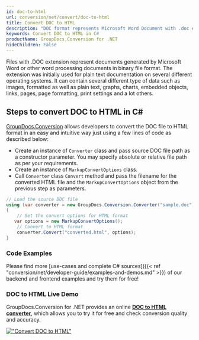 ```yaml
---
id: doc-to-html
url: conversion/net/convert/doc-to-html
title: Convert DOC to HTML
description: "DOC format represents Microsoft Word Document with .doc extension. Learn how to convert DOC to HTML file programmatically in C# language using GroupDocs.Conversion for .NET library."
keywords: Convert DOC to HTML in C#
productName: GroupDocs.Conversion for .NET
hideChildren: False
---
```


Files with .DOC extension represent documents generated by Microsoft Word or other word processing documents in binary file format. The extension was initially used for plain text documentation on several different operating systems. It can contain several different type of data such as images, formatted as well as plain text, graphs, charts, embedded objects, links, pages, page formatting, print settings and a lot others.

## Steps to convert DOC to HTML in C#

[GroupDocs.Conversion](https://products.groupdocs.com/conversion/net) allows developers to convert the DOC file to HTML format in an easy and intuitive way just using a few lines of code as described below:

* Create an instance of `Converter` class and pass source DOC file path as a constructor parameter. You may specify absolute or relative file path as per your requirements. 
* Create an instance of `MarkupConvertOptions` class.
* Call `Converter` class `Convert` method and pass the filename for the converted HTML file and the `MarkupConvertOptions` object from the previous step as parameters.

```csharp
// Load the source DOC file
using (var converter = new GroupDocs.Conversion.Converter("sample.doc"))
{
    // Set the convert options for HTML format
   var options = new MarkupConvertOptions();
    // Convert to HTML format
    converter.Convert("converted.html", options);
}
```

### Code Examples

Please find more [use-cases and complete C# sources]({{< ref "conversion/net/developer-guide/examples-and-demos.md" >}}) of our backend and frontend examples and try them for free!

### DOC to HTML Live Demo

GroupDocs.Conversion for .NET provides an online [**DOC to HTML converter**](https://products.groupdocs.app/conversion/doc-to-html), which allows you to try it for free and check conversion quality and accuracy.

[!["Convert DOC to HTML"](conversion/net/images/convert-to-html/convert-doc-to-html.png)](https://products.groupdocs.app/conversion/doc-to-html)